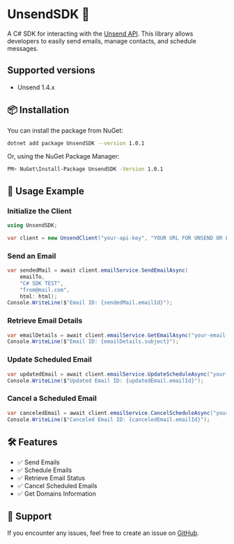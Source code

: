 # UnsendSDK 🚀

A C# SDK for interacting with the [Unsend API](https://unsend.dev/). This library allows developers to easily send emails, manage contacts, and schedule messages.

## Supported versions
- Unsend 1.4.x

## 📦 Installation

You can install the package from NuGet:

```sh
dotnet add package UnsendSDK --version 1.0.1
```

Or, using the NuGet Package Manager:

```sh
PM> NuGet\Install-Package UnsendSDK -Version 1.0.1
```

## 🚀 Usage Example

### **Initialize the Client**
```csharp
using UnsendSDK;

var client = new UnsendClient("your-api-key", "YOUR URL FOR UNSEND OR LEAVE IT BLANK FOR UNSEND CLOUD");
```

### **Send an Email**
```csharp
var sendedMail = await client.emailService.SendEmailAsync(
    emailTo, 
    "C# SDK TEST", 
    "from@mail.com", 
    html: html);
Console.WriteLine($"Email ID: {sendedMail.emailId}");
```

### **Retrieve Email Details**
```csharp
var emailDetails = await client.emailService.GetEmailAsync("your-email-id");
Console.WriteLine($"Email ID: {emailDetails.subject}");
```

### **Update Scheduled Email**
```csharp
var updatedEmail = await client.emailService.UpdateScheduleAsync("your-email-id", DateTime.UtcNow.AddMinutes(30));
Console.WriteLine($"Updated Email ID: {updatedEmail.emailId}");
```

### **Cancel a Scheduled Email**
```csharp
var canceledEmail = await client.emailService.CancelScheduleAsync("your-email-id");
Console.WriteLine($"Canceled Email ID: {canceledEmail.emailId}");
```

## 🛠️ Features
- ✅ Send Emails
- ✅ Schedule Emails
- ✅ Retrieve Email Status
- ✅ Cancel Scheduled Emails
- ✅ Get Domains Information


## 💬 Support
If you encounter any issues, feel free to create an issue on [GitHub](https://github.com/tpraxedes/UnsendSDK/issues).

